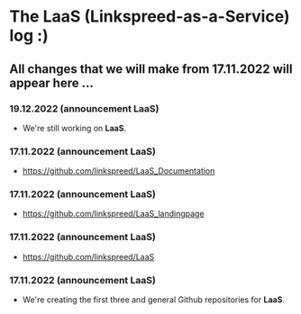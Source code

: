 # The LaaS (Linkspreed-as-a-Service) log :)

## All changes that we will make from 17.11.2022 will appear here ...

### 19.12.2022 (announcement LaaS)
- We're still working on **LaaS**.

### 17.11.2022 (announcement LaaS)
- https://github.com/linkspreed/LaaS_Documentation

### 17.11.2022 (announcement LaaS)
- https://github.com/linkspreed/LaaS_landingpage

### 17.11.2022 (announcement LaaS)
- https://github.com/linkspreed/LaaS

### 17.11.2022 (announcement LaaS)
- We're creating the first three and general Github repositories for **LaaS**.
